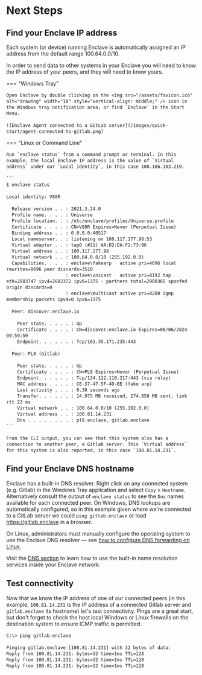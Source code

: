 # Next Steps

## Find your Enclave IP address

Each system (or device) running Enclave is automatically assigned an IP address from the default range 100.64.0.0/10.

In order to send data to other systems in your Enclave you will need to know the IP address of your peers, and they will need to know yours. 

=== "Windows Tray"

    Open Enclave by double clicking on the <img src="/assets/favicon.ico" alt="drawing" width="18" style="vertical-align: middle;" /> icon in the Windows tray notification area, or find `Enclave` in the Start Menu.

    ![Enclave Agent connected to a GitLab server](/images/quick-start/agent-connected-to-gitlab.png)

=== "Linux or Command Line"

    Run `enclave status` from a command prompt or terminal. In this example, the local Enclave IP address is the value of `Virtual address` under our `Local identity`, in this case 100.106.103.219.

    ```
    $ enclave status

    Local identity: V88R

      Release version . . : 2021.3.24.0
      Profile name. . . . : Universe
      Profile location. . : /etc/enclave/profiles/Universe.profile
      Certificate . . . . : CN=V88R Expires=Never (Perpetual Issue)
      Binding address . . : 0.0.0.0:40517
      Local nameserver. . : listening on 100.117.177.98:53
      Virtual adapter . . : tap0 (#21) AA:D2:DA:F2:73:96
      Virtual address . . : 100.117.177.98
      Virtual network . . : 100.64.0.0/10 (255.192.0.0)
      Capabilities. . . . : enclave\fakearp   active pri=4096 local rewrites=8696 peer discards=3510
                          : enclave\unicast   active pri=8192 tap eth=2883747 ipv4=2882372 ipv6=1375 - partners total=2980365 spoofed origin discards=0
                          : enclave\multicast active pri=8200 igmp membership packets ipv4=0 ipv6=1375

      Peer: discover.enclave.io

        Peer state. . . . . : Up
        Certificate . . . . : CN=discover.enclave.io Expires=08/06/2024 09:59:59
        Endpoint. . . . . . : Tcp/161.35.171.235:443

      Peer: PL8 (Gitlab)

        Peer state. . . . . : Up
        Certificate . . . . : CN=PL8 Expires=Never (Perpetual Issue)
        Endpoint. . . . . . : Tcp/134.122.110.217:443 (via relay)
        MAC address . . . . : CE-37-47-5F-4D-BE (fake arp)
        Last activity . . . : 0.38 seconds ago
        Transfer. . . . . . : 14.975 MB received, 274.858 MB sent, link rtt 23 ms
        Virtual network . . : 100.64.0.0/10 (255.192.0.0)
        Virtual address . . : 100.81.14.231
        Dns . . . . . . . . : pl8.enclave, gitlab.enclave
    ```

    From the CLI output, you can see that this system also has a connection to another peer, a Gitlab server. This `Virtual address` for this system is also reported, in this case `100.81.14.231`.

## Find your Enclave DNS hostname

Enclave has a built-in DNS resolver. Right click on any connected system (e.g. Gitlab) in the Windows Tray application and select `Copy` > `Hostname`. Alternatively consult the output of `enclave status` to see the `Dns` names available for each connected peer. On Windows, DNS lookups are automatically configured, so in this example given where we're connected to a GitLab server we could `ping gitlab.enclave` or load https://gitlab.enclave in a browser.

On Linux, administrators must manually configure the operating system to use the Enclave DNS resolver — see [how to configure DNS forwarding on Linux](/kb/how-to-configure-dns-forwarding-on-linux).

Visit the [DNS section](/networking/dns) to learn how to use the built-in name resolution services inside your Enclave network.

## Test connectivity

Now that we know the IP address of one of our connected peers (in this example, `100.81.14.231` is the IP address of a connected Gitlab server and `gitlab.enclave` its hostname) let's test connectivity. Pings are a great start, but don't forget to check the host local Windows or Linux firewalls on the destination system to ensure ICMP traffic is permitted.

```
C:\> ping gitlab.enclave

Pinging gitlab.enclave [100.81.14.231] with 32 bytes of data:
Reply from 100.81.14.231: bytes=32 time=1ms TTL=128
Reply from 100.81.14.231: bytes=32 time=1ms TTL=128
Reply from 100.81.14.231: bytes=32 time=1ms TTL=128
```
